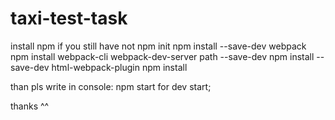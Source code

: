 # taxi-test-task

install npm if you still have not
npm init 
npm install --save-dev webpack 
npm install webpack-cli webpack-dev-server path --save-dev 
npm install --save-dev html-webpack-plugin 
npm install

than pls write in console: npm start for dev start;

thanks ^^
